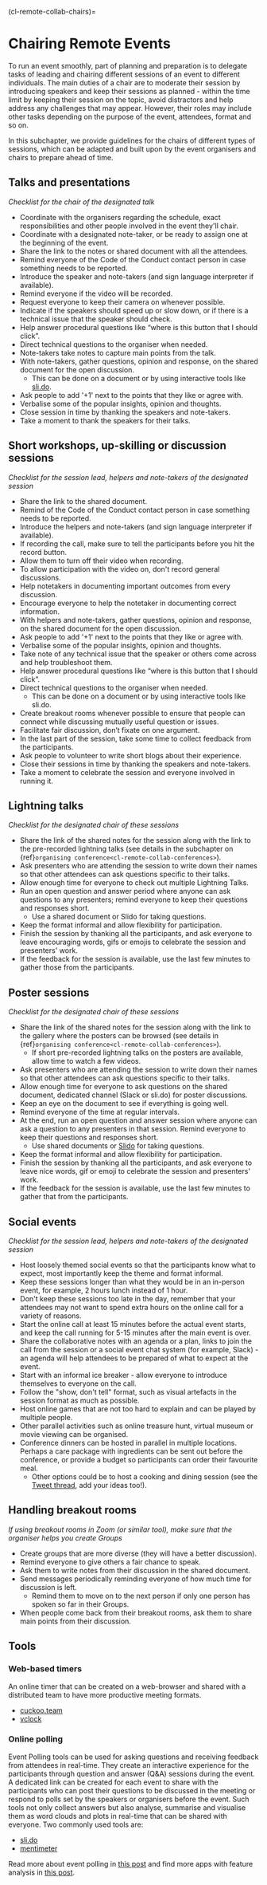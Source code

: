 (cl-remote-collab-chairs)=
# Chairing Remote Events

To run an event smoothly, part of planning and preparation is to delegate tasks of leading and chairing different sessions of an event to different individuals.
The main duties of a chair are to moderate their session by introducing speakers and keep their sessions as planned - within the time limit by keeping their session on the topic, avoid distractors and help address any challenges that may appear.
However, their roles may include other tasks depending on the purpose of the event, attendees, format and so on.

In this subchapter, we provide guidelines for the chairs of different types of sessions, which can be adapted and built upon by the event organisers and chairs to prepare ahead of time.

## Talks and presentations
*Checklist for the chair of the designated talk*

- Coordinate with the organisers regarding the schedule, exact responsibilities and other people involved in the event they'll chair.
- Coordinate with a designated note-taker, or be ready to assign one at the beginning of the event.
- Share the link to the notes or shared document with all the attendees.
- Remind everyone of the Code of the Conduct contact person in case something needs to be reported.
- Introduce the speaker and note-takers (and sign language interpreter if available).
- Remind everyone if the video will be recorded.
- Request everyone to keep their camera on whenever possible.
- Indicate if the speakers should speed up or slow down, or if there is a technical issue that the speaker should check.
- Help answer procedural questions like “where is this button that I should click”.
- Direct technical questions to the organiser when needed.
- Note-takers take notes to capture main points from the talk.
- With note-takers, gather questions, opinion and response, on the shared document for the open discussion.
  - This can be done on a document or by using interactive tools like [sli.do](https://www.sli.do/).
- Ask people to add '+1' next to the points that they like or agree with.
- Verbalise some of the popular insights, opinion and thoughts.
- Close session in time by thanking the speakers and note-takers.
- Take a moment to thank the speakers for their talks.

## Short workshops, up-skilling or discussion sessions

*Checklist for the session lead, helpers and note-takers of the designated session*
- Share the link to the shared document.
- Remind of the Code of the Conduct contact person in case something needs to be reported.
- Introduce the helpers and note-takers (and sign language interpreter if available).
- If recording the call, make sure to tell the participants before you hit the record button.
- Allow them to turn off their video when recording.
- To allow participation with the video on, don't record general discussions.
- Help notetakers in documenting important outcomes from every discussion.
- Encourage everyone to help the notetaker in documenting correct information.
- With helpers and note-takers, gather questions, opinion and response, on the shared document for the open discussion.
- Ask people to add '+1' next to the points that they like or agree with.
- Verbalise some of the popular insights, opinion and thoughts.
- Take note of any technical issue that the speaker or others come across and help troubleshoot them.
- Help answer procedural questions like “where is this button that I should click”.
- Direct technical questions to the organiser when needed.
  - This can be done on a document or by using interactive tools like sli.do.
- Create breakout rooms  whenever possible to ensure that people can connect while discussing mutually useful question or issues.
- Facilitate fair discussion, don’t fixate on one argument.
- In the last part of the session, take some time to collect feedback from the participants.
- Ask people to volunteer to write short blogs about their experience.
- Close their sessions in time by thanking the speakers and note-takers.
- Take a moment to celebrate the session and everyone involved in running it.

## Lightning talks

*Checklist for the designated chair of these sessions*

- Share the link of the shared notes for the session along with the link to the pre-recorded lightning talks (see details in the subchapter on {ref}`organising conference<cl-remote-collab-conferences>`).
- Ask presenters who are attending the session to write down their names so that other attendees can ask questions specific to their talks.
- Allow enough time for everyone to check out multiple Lightning Talks.
- Run an open question and answer period where anyone can ask questions to any presenters; remind everyone to keep their questions and responses short.
  - Use a shared document or Slido for taking questions.
- Keep the format informal and allow flexibility for participation.
- Finish the session by thanking all the participants, and ask everyone to leave encouraging words, gifs or emojis to celebrate the session and presenters' work.
- If the feedback for the session is available, use the last few minutes to gather those from the participants.

## Poster sessions

*Checklist for the designated chair of these sessions*

- Share the link of the shared notes for the session along with the link to the gallery where the posters can be browsed (see details in {ref}`organising conference<cl-remote-collab-conferences>`).
  - If short pre-recorded lightning talks on the posters are available, allow time to watch a few videos.
- Ask presenters who are attending the session to write down their names so that other attendees can ask questions specific to their talks.
- Allow enough time for everyone to ask questions on the shared document, dedicated channel (Slack or sli.do) for poster discussions.
- Keep an eye on the document to see if everything is going well.
- Remind everyone of the time at regular intervals.
- At the end, run an open question and answer session where anyone can ask a question to any presenters in that session. Remind everyone to keep their questions and responses short.
  - Use shared documents or [Slido](https://www.sli.do/) for taking questions.
- Keep the format informal and allow flexibility for participation.
- Finish the session by thanking all the participants, and ask everyone to leave nice words, gif or emoji to celebrate the session and presenters' work.
- If the feedback for the session is available, use the last few minutes to gather that from the participants.

## Social events

*Checklist for the session lead, helpers and note-takers of the designated session*
- Host loosely themed social events so that the participants know what to expect, most importantly keep the theme and format informal.
- Keep these sessions longer than what they would be in an in-person event, for example, 2 hours lunch instead of 1 hour.
- Don't keep these sessions too late in the day, remember that your attendees may not want to spend extra hours on the online call for a variety of reasons.
- Start the online call at least 15 minutes before the actual event starts, and keep the call running for 5-15 minutes after the main event is over.
- Share the collaborative notes with an agenda or a plan, links to join the call from the session or a social event chat system (for example, Slack) - an agenda will help attendees to be prepared of what to expect at the event.
- Start with an informal ice breaker - allow everyone to introduce themselves to everyone on the call.
- Follow the "show, don't tell" format, such as visual artefacts in the session format as much as possible.
- Host online games that are not too hard to explain and can be played by multiple people.
- Other parallel activities such as online treasure hunt, virtual museum or movie viewing can be organised.
- Conference dinners can be hosted in parallel in multiple locations.
  Perhaps a care package with ingredients can be sent out before the conference, or provide a budget so participants can order their favourite meal.
  - Other options could be to host a cooking and dining session (see the [Tweet thread](https://twitter.com/kevin_kunzmann/status/1240921979462520834), add your ideas too!).

## Handling breakout rooms

*If using breakout rooms in Zoom (or similar tool), make sure that the organiser helps you create Groups*

- Create groups that are more diverse (they will have a better discussion).
- Remind everyone to give others a fair chance to speak.
- Ask them to write notes from their discussion in the shared document.
- Send messages periodically reminding everyone of how much time for discussion is left.
  - Remind them to move on to the next person if only one person has spoken so far in their Groups.
- When people come back from their breakout rooms, ask them to share main points from their discussion.

## Tools
<!--
Moved from the "Tools for Remote Collaboration" subchapter"
-->

### Web-based timers

An online timer that can be created on a web-browser and shared with a distributed team to have more productive meeting formats.
- [cuckoo.team](https://cuckoo.team/)
- [vclock](https://vclock.com/timer/)


### Online polling

Event Polling tools can be used for asking questions and receiving feedback from attendees in real-time.
They create an interactive experience for the participants through question and answer (Q&A) sessions during the event.
A dedicated link can be created for each event to share with the participants who can post their questions to be discussed in the meeting or respond to polls set by the speakers or organisers before the event.
Such tools not only collect answers but also analyse, summarise and visualise them as word clouds and plots in real-time that can be shared with everyone.
Two commonly used tools are:

- [sli.do](https://www.sli.do/)
- [mentimeter](https://www.mentimeter.com/)

Read more about event polling in [this post](https://www.encore-anzpac.com/event-services/live-polling-for-events) and find more apps with feature analysis in [this post](https://www.worksup.com/event-interaction-app-feature-comparison/).
